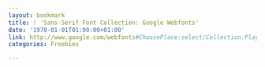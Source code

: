```yaml
---
layout: bookmark
title: ! 'Sans-Serif Font Collection: Google Webfonts'
date: '1970-01-01T01:00:00+01:00'
link: http://www.google.com/webfonts#ChoosePlace:select/Collection:Playfair+Display|Ovo|Cardo|Old+Standard+TT|Bentham|Goudy+Bookletter+1911|Quattrocento
categories: Freebies

---
```

